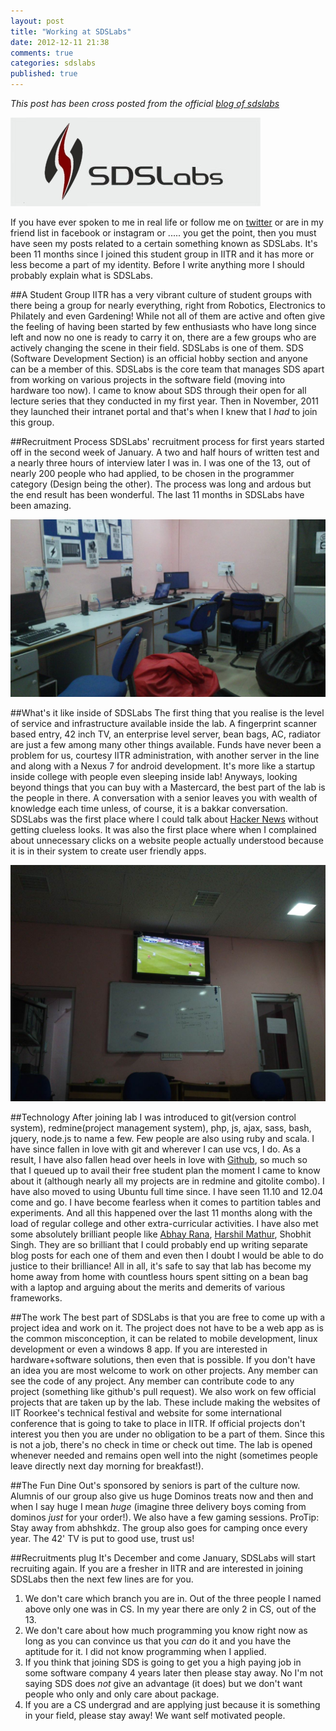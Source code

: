 ```yaml
---
layout: post
title: "Working at SDSLabs"
date: 2012-12-11 21:38
comments: true
categories: sdslabs
published: true
---
```

_This post has been cross posted from the official [blog of sdslabs](http://blog.sdslabs.co)_

<img src="/images/posts/sdslabs.jpg" />

If you have ever spoken to me in real life or follow me on [twitter](http://twitter.com/leostatic) or are in my friend list in facebook or instagram or ..... you get the point, then you must have seen my posts related to a certain something known as SDSLabs. It's been 11 months since I joined this student group in IITR and it has more or less become a part of my identity. Before I write anything more I should probably explain what is SDSLabs.

##A Student Group
IITR has a very vibrant culture of student groups with there being a group for nearly everything, right from Robotics, Electronics to Philately and even Gardening! While not all of them are active and often give the feeling of having been started by few enthusiasts who have long since left and now no one is ready to carry it on, there are a few groups who are actively changing the scene in their field. SDSLabs is one of them. SDS (Software Development Section) is an official hobby section and anyone can be a member of this. SDSLabs is the core team that manages SDS apart from working on various projects in the software field (moving into hardware too now). I came to know about SDS through their open for all lecture series that they conducted in my first year. Then in November, 2011 they launched their intranet portal and that's when I knew that I _had_ to join this group. 

<!--more-->

##Recruitment Process
SDSLabs' recruitment process for first years started off in the second week of January. A two and half hours of written test and a nearly three hours of interview later I was in. I was one of the 13, out of nearly 200 people who had applied, to be chosen in the programmer category (Design being the other). The process was long and ardous but the end result has been wonderful. The last 11 months in SDSLabs have been amazing.

<img src="/images/posts/sds1.jpg" />

##What's it like inside of SDSLabs
The first thing that you realise is the level of service and infrastructure available inside the lab. A fingerprint scanner based entry, 42 inch TV, an enterprise level server, bean bags, AC, radiator are just a few among many other things available. Funds have never been a problem for us, courtesy IITR administration, with another server in the line and along with a Nexus 7 for android development. It's more like a startup inside college with people even sleeping inside lab! Anyways, looking beyond things that you can buy with a Mastercard, the best part of the lab is the people in there. A conversation with a senior leaves you with wealth of knowledge each time unless, of course, it is a bakkar conversation. SDSLabs was the first place where I could talk about [Hacker News](http://news.ycombinator.org) without getting clueless looks. It was also the first place where when I complained about unnecessary clicks on a website people actually understood because it is in their system to create user friendly apps.

<img alt="ManUtd vs ManCity" src="/images/posts/sds2.jpg" />

##Technology
After joining lab I was introduced to git(version control system), redmine(project management system), php, js, ajax, sass, bash, jquery, node.js to name a few. Few people are also using ruby and scala. I have since fallen in love with git and wherever I can use vcs, I do. As a result, I have also fallen head over heels in love with [Github](http://github.com), so much so that I queued up to avail their free student plan the moment I came to know about it (although nearly all my projects are in redmine and gitolite combo). I have also moved to using Ubuntu full time since. I have seen 11.10 and 12.04 come and go. I have become fearless when it comes to partition tables and experiments. And all this happened over the last 11 months along with the load of regular college and other extra-curricular activities. I have also met some absolutely brilliant people like [Abhay Rana](http://captnemo.in), [Harshil Mathur](http://harshilmathur.in), Shobhit Singh. They are so brilliant that I could probably end up writing separate blog posts for each one of them and even then I doubt I would be able to do justice to their brilliance! All in all, it's safe to say that lab has become my home away from home with countless hours spent sitting on a bean bag with a laptop and arguing about the merits and demerits of various frameworks.

##The work
The best part of SDSLabs is that you are free to come up with a project idea and work on it. The project does not have to be a web app as is the common misconception, it can be related to mobile development, linux development or even a windows 8 app. If you are interested in hardware+software solutions, then even that is possible. If you don't have an idea you are most welcome to work on other projects. Any member can see the code of any project. Any member can contribute code to any project (something like github's pull request). We also work on few official projects that are taken up by the lab. These include making the websites of IIT Roorkee's technical festival and website for some international conference that is going to take to place in IITR. If official projects don't interest you then you are under no obligation to be a part of them. Since this is not a job, there's no check in time or check out time. The lab is opened whenever needed and remains open well into the night (sometimes people leave directly next day morning for breakfast!).

##The Fun
Dine Out's sponsored by seniors is part of the culture now. Alumnis of our group also give us huge Dominos treats now and then and when I say huge I mean _huge_ (imagine three delivery boys coming from dominos _just_ for your order!). We also have a few gaming sessions. ProTip: Stay away from abhshkdz. The group also goes for camping once every year. The 42' TV is put to good use, trust us!

##Recruitments plug
It's December and come January, SDSLabs will start recruiting again. If you are a fresher in IITR and are interested in joining SDSLabs then the next few lines are for you.

1. We don't care which branch you are in. Out of the three people I named above only one was in CS. In my year there are only 2 in CS, out of the 13.
2. We don't care about how much programming you know right now as long as you can convince us that you _can_ do it and you have the aptitude for it. I did not know programming when I applied.
4. If you think that joining SDS is going to get you a high paying job in some software company 4 years later then please stay away. No I'm not saying SDS does _not_ give an advantage (it does) but we don't want people who only and only care about package.
5. If you are a CS undergrad and are applying just because it is something in your field, please stay away! We want self motivated people.
